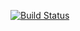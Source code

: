 [![Build Status](https://travis-ci.com/jplot/mee2code.svg?token=zMphwLXaAurNx5pK9pEc&branch=travis)](https://travis-ci.com/jplot/mee2code)
